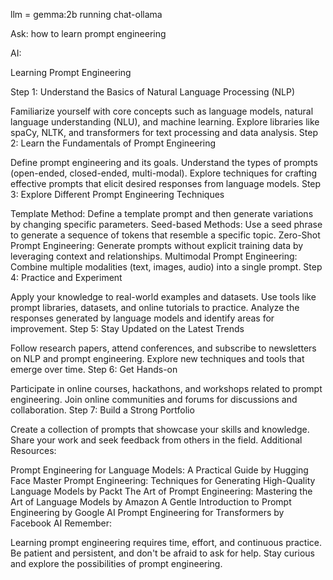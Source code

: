 llm = gemma:2b
running chat-ollama 

Ask: 
how to learn prompt engineering

AI: 

Learning Prompt Engineering

Step 1: Understand the Basics of Natural Language Processing (NLP)

Familiarize yourself with core concepts such as language models, natural language understanding (NLU), and machine learning.
Explore libraries like spaCy, NLTK, and transformers for text processing and data analysis.
Step 2: Learn the Fundamentals of Prompt Engineering

Define prompt engineering and its goals.
Understand the types of prompts (open-ended, closed-ended, multi-modal).
Explore techniques for crafting effective prompts that elicit desired responses from language models.
Step 3: Explore Different Prompt Engineering Techniques

Template Method: Define a template prompt and then generate variations by changing specific parameters.
Seed-based Methods: Use a seed phrase to generate a sequence of tokens that resemble a specific topic.
Zero-Shot Prompt Engineering: Generate prompts without explicit training data by leveraging context and relationships.
Multimodal Prompt Engineering: Combine multiple modalities (text, images, audio) into a single prompt.
Step 4: Practice and Experiment

Apply your knowledge to real-world examples and datasets.
Use tools like prompt libraries, datasets, and online tutorials to practice.
Analyze the responses generated by language models and identify areas for improvement.
Step 5: Stay Updated on the Latest Trends

Follow research papers, attend conferences, and subscribe to newsletters on NLP and prompt engineering.
Explore new techniques and tools that emerge over time.
Step 6: Get Hands-on

Participate in online courses, hackathons, and workshops related to prompt engineering.
Join online communities and forums for discussions and collaboration.
Step 7: Build a Strong Portfolio

Create a collection of prompts that showcase your skills and knowledge.
Share your work and seek feedback from others in the field.
Additional Resources:

Prompt Engineering for Language Models: A Practical Guide by Hugging Face
Master Prompt Engineering: Techniques for Generating High-Quality Language Models by Packt
The Art of Prompt Engineering: Mastering the Art of Language Models by Amazon
A Gentle Introduction to Prompt Engineering by Google AI
Prompt Engineering for Transformers by Facebook AI
Remember:

Learning prompt engineering requires time, effort, and continuous practice.
Be patient and persistent, and don't be afraid to ask for help.
Stay curious and explore the possibilities of prompt engineering.